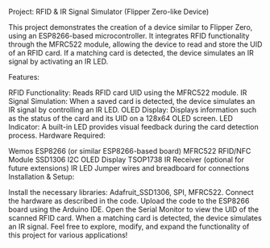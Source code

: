 Project: RFID & IR Signal Simulator (Flipper Zero-like Device)

This project demonstrates the creation of a device similar to Flipper Zero, using an ESP8266-based microcontroller. It integrates RFID functionality through the MFRC522 module, allowing the device to read and store the UID of an RFID card. If a matching card is detected, the device simulates an IR signal by activating an IR LED.

Features:

RFID Functionality: Reads RFID card UID using the MFRC522 module.
IR Signal Simulation: When a saved card is detected, the device simulates an IR signal by controlling an IR LED.
OLED Display: Displays information such as the status of the card and its UID on a 128x64 OLED screen.
LED Indicator: A built-in LED provides visual feedback during the card detection process.
Hardware Required:

Wemos ESP8266 (or similar ESP8266-based board)
MFRC522 RFID/NFC Module
SSD1306 I2C OLED Display
TSOP1738 IR Receiver (optional for future extensions)
IR LED
Jumper wires and breadboard for connections
Installation & Setup:

Install the necessary libraries: Adafruit_SSD1306, SPI, MFRC522.
Connect the hardware as described in the code.
Upload the code to the ESP8266 board using the Arduino IDE.
Open the Serial Monitor to view the UID of the scanned RFID card.
When a matching card is detected, the device simulates an IR signal.
Feel free to explore, modify, and expand the functionality of this project for various applications!

